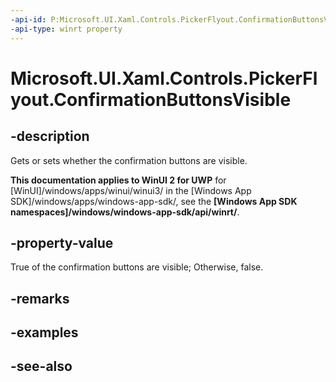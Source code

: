 ```yaml
---
-api-id: P:Microsoft.UI.Xaml.Controls.PickerFlyout.ConfirmationButtonsVisible
-api-type: winrt property
---
```


<!-- Property syntax
public bool ConfirmationButtonsVisible { get;  set; }
-->

# Microsoft.UI.Xaml.Controls.PickerFlyout.ConfirmationButtonsVisible

## -description
Gets or sets whether the confirmation buttons are visible.

**This documentation applies to WinUI 2 for UWP** for [WinUI]/windows/apps/winui/winui3/ in the [Windows App SDK]/windows/apps/windows-app-sdk/, see the **[Windows App SDK namespaces]/windows/windows-app-sdk/api/winrt/**.

## -property-value
True of the confirmation buttons are visible; Otherwise, false.

## -remarks

## -examples

## -see-also
